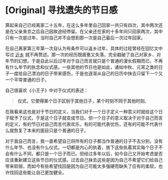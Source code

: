 # [Original] 寻找遗失的节日感


算起来自己已经离家二十五年，在这么多年里自己回家一共只有四次，其中两次还是在父亲来京之后自己因故途经停留。在父亲还在家的十多年间只回家两次，其中只有一次是过年，当时自己并不会想到那一次是自己最后一次过年回家。

在自己离家第三年第一次自认为有条件可以返乡过年，具体的过程曾经在回忆文中写过 <a target="_blank" href="https://mp.weixin.qq.com/s?__biz=MzI5OTE0MzE3OA==&amp;mid=2247484331&amp;idx=1&amp;sn=404916ea88b01393bb6ac33e9665a980&amp;chksm=ec9a5acedbedd3d8b0166f0970f1758b5483527e1b759de93c15690d053bfd3b120ffd2c2f90#rd" textvalue="近乡" linktype="text" imgurl="" imgdata="null" tab="innerlink">近乡</a> 就不再赘述。那一次的经历既疲惫又失落，完全戳破了自己对家乡、对年节的幻想。于是自此以后过年对于自己而言就只是个普通的漫长假期而已，不再有什么年节的执念和仪式感。一些其他的节日也是如此，诸如中秋、元宵之类的日子一度给自己漂泊的日子带来感伤，于是也逐渐从自己的日历中抹去只留下一个又一个平常普通的日子。

自己很喜欢《小王子》中对于仪式的表述：

> **仪式，它使得某个日子区别于其他日子，某个时刻不同于其他时刻**。

在我看来这也是对于节日的定义，当我们对于一个日子定义一种意义时就给这个日子赋予了仪式，于是这个日子就变成节日。但一个日子的意义取决于对于自己而言的定义，有的节日对自己而言代表欢乐，有的可能代表忧伤，还有的可能不代表什么就恢复了本来的面目只是个普通的日子。

对于我自己而言，我一直希望自己将所有的日子都当作普通的日子不去分别，没有什么年节、也没有什么仪式。一切都是内心的执着，放下这些执着其实每个日子不会有什么不同，都只是一个日子而已。但经过多年以后，如今自己又开始考虑是否应该重新建立这些节日的仪式感。过去自己抹去这些是因为自己不希望它们给自己带来软弱，而如今有些希望找回是因为自己可能太多强硬而缺失了应有的柔软，也许找回这些能让自己更加健全。


